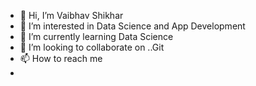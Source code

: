 - 👋 Hi, I’m Vaibhav Shikhar 
- 👀 I’m interested in Data Science and App Development
- 🌱 I’m currently learning Data Science
- 💞️ I’m looking to collaborate on ..Git
- 📫 How to reach me 
-
<!---
Freak29/Freak29 is a ✨ special ✨ repository because its `README.md` (this file) appears on your GitHub profile.
You can click the Preview link to take a look at your changes.
--->
